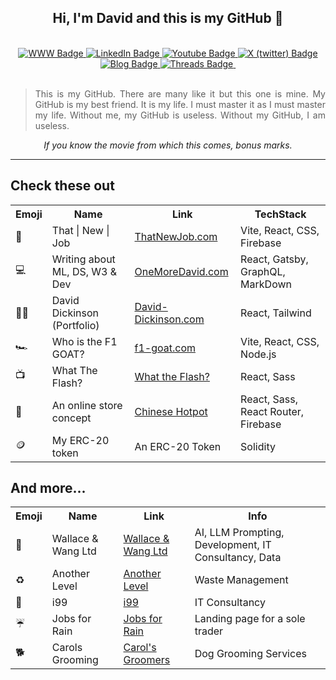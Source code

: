 <div id="main" align="center">
<h2>Hi, I'm David and this is my GitHub 👋 </h2>
  <br>
<div id="badges" align="center">
  <a href="https://www.david-dickinson.com">
    <img src="https://img.shields.io/static/v1?label=&message=Website&color=purple" alt="WWW Badge"/>
  </a>
  <a href="https://www.linkedin.com/in/david-dickinson-b3704731">
    <img src="https://img.shields.io/static/v1?label=&message=LinkedIn&color=blue" alt="LinkedIn Badge"/>
  </a>
  <a href="https://www.youtube.com/channel/UCGbZVBvbH-UZd7rJ3KckZzA">
    <img src="https://img.shields.io/static/v1?label=&message=YouTube&color=red" alt="Youtube Badge"/>
  </a>
  <a href="https://twitter.com/oneMore_David">
    <img src="https://img.shields.io/static/v1?label=&message=X (twitter)&color=black" alt="X (twitter) Badge"/>
  </a>
  <a href="https://www.oneMoreDavid.com">
    <img src="https://img.shields.io/static/v1?label=&message=Blog&color=green" alt="Blog Badge"/>
  </a>
  <a href="https://www.threads.net/@onemoredavid">
    <img src="https://img.shields.io/static/v1?label=&message=Threads&color=pink" alt="Threads Badge"/>
  </a>
  <img src="https://komarev.com/ghpvc/?username=rnddave&style=flat-square&color=orange" alt=""/>

<br>
<br>

<blockquote align="justify">This is my GitHub. 
There are many like it but this one is mine. 
My GitHub is my best friend. 
It is my life. 
I must master it as I must master my life.
Without me, my GitHub is useless.
Without my GitHub, I am useless.</blockquote>

<em> If you know the movie from which this comes, bonus marks.</em>

<div align="center">
</div>
<hr>
</div>
</div>

## Check these out
<div align="center">
<table>
  <tr>
    <th>Emoji</th>
    <th>Name</th>
    <th>Link</th>
    <th>TechStack</th>
  </tr>

  <tr>
    <td>🌟</td>
    <td>That | New | Job</td>
    <td><a href="https://thatnewjob.com">ThatNewJob.com</a></td>
    <td>Vite, React, CSS, Firebase</td>
    
  </tr>
  <tr>
    <td>💻</td>
    <td>Writing about ML, DS, W3 & Dev</td>
    <td><a href="https://onemoredavid.com">OneMoreDavid.com</a></td>
    <td>React, Gatsby, GraphQL, MarkDown</td>
    
  </tr>
  <tr>
    <td>👨‍💻</td>
    <td>David Dickinson (Portfolio)</td>
    <td><a href="https://david-dickinson.com">David-Dickinson.com</a></td>
    <td>React, Tailwind</td>
  </tr>
  <tr>
    <td>🏎️</td>
    <td>Who is the F1 GOAT?</td>
    <td><a href="https://f1-goat.com">f1-goat.com</a></td>
    <td>Vite, React, CSS, Node.js</td>
  </tr>
  <tr>
    <td>📺</td>
    <td>What The Flash?</td>
    <td><a href="https://whattheflash.com">What the Flash?</a></td>
    <td>React, Sass</td>
  </tr>
  <tr>
    <td>🥘</td>
    <td>An online store concept</td>
    <td><a href="https://chinese-hotpot.co.uk">Chinese Hotpot</a></td>
    <td>React, Sass, React Router, Firebase</td>
  </tr>
  <tr>
    <td>🪙</td>
    <td>My ERC-20 token</td>
    <td><a https://github.com/rnddave/blockchain-101/blob/main/erc20-wallace-token.sol">An ERC-20 Token</a></td>
    <td>Solidity</td>
  </tr>
</table>
</div>

## And more...
<div align="center">
<table>
  <tr>
    <th>Emoji</th>
    <th>Name</th>
    <th>Link</th>
    <th>Info</th>
  </tr>
      <tr>
    <td>🚀</td>
    <td>Wallace & Wang Ltd</td>
    <td><a href="https://wallaceandwang.com">Wallace & Wang Ltd</a></td>
    <td>AI, LLM Prompting, Development, IT Consultancy, Data</td>
  </tr>
        <tr>
    <td>♻️</td>
    <td>Another Level</td>
    <td><a href="https://another-level.company">Another Level</a></td>
    <td>Waste Management</td>
  </tr>
          <tr>
    <td>🛜</td>
    <td>i99</td>
    <td><a href="https://melodious-speculoos-33028d.netlify.app">i99</a></td>
    <td>IT Consultancy</td>
  </tr>
        <tr>
    <td>☔</td>
    <td>Jobs for Rain</td>
    <td><a href="https://jobs-for-rain.netlify.app">Jobs for Rain</a></td>
    <td>Landing page for a sole trader</td>
  </tr>
        <tr>
    <td>🐕</td>
    <td>Carols Grooming</td>
    <td><a href="https://gleaming-centaur-9d0521.netlify.app">Carol's Groomers</a></td>
    <td>Dog Grooming Services</td>
  </tr>
</table>
</div>

